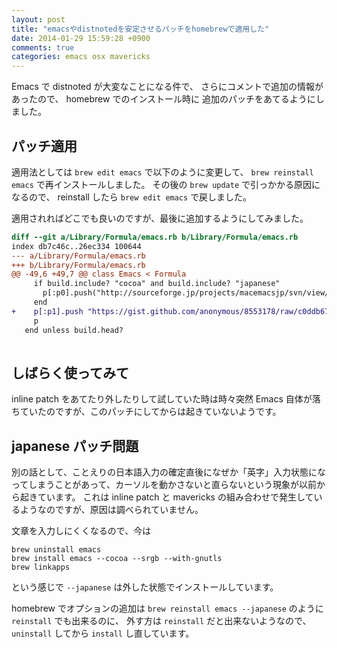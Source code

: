 ```yaml
---
layout: post
title: "emacsやdistnotedを安定させるパッチをhomebrewで適用した"
date: 2014-01-29 15:59:28 +0900
comments: true
categories: emacs osx mavericks
---
```

Emacs で distnoted が大変なことになる件で、
さらにコメントで追加の情報があったので、
homebrew でのインストール時に
追加のパッチをあてるようにしました。

<!--more-->

## パッチ適用

適用法としては
`brew edit emacs`
で以下のように変更して、
`brew reinstall emacs`
で再インストールしました。
その後の `brew update` で引っかかる原因になるので、
reinstall したら `brew edit emacs` で戻しました。

適用されればどこでも良いのですが、最後に追加するようにしてみました。

```diff
diff --git a/Library/Formula/emacs.rb b/Library/Formula/emacs.rb
index db7c46c..26ec334 100644
--- a/Library/Formula/emacs.rb
+++ b/Library/Formula/emacs.rb
@@ -49,6 +49,7 @@ class Emacs < Formula
     if build.include? "cocoa" and build.include? "japanese"
       p[:p0].push("http://sourceforge.jp/projects/macemacsjp/svn/view/inline_patch/trunk/emacs-inline.patch?view=co&revision=583&root=macemacsjp&pathrev=583")
     end
+    p[:p1].push "https://gist.github.com/anonymous/8553178/raw/c0ddb67b6e92da35a815d3465c633e036df1a105/emacs.memory.leak.aka.distnoted.patch.diff"
     p
   end unless build.head?
 
```

## しばらく使ってみて

inline patch をあてたり外したりして試していた時は時々突然 Emacs 自体が落ちていたのですが、このパッチにしてからは起きていないようです。

## japanese パッチ問題

別の話として、ことえりの日本語入力の確定直後になぜか「英字」入力状態になってしまうことがあって、カーソルを動かさないと直らないという現象が以前から起きています。
これは inline patch と mavericks の組み合わせで発生しているようなのですが、原因は調べられていません。

文章を入力しにくくなるので、今は

```
brew uninstall emacs
brew install emacs --cocoa --srgb --with-gnutls
brew linkapps
```

という感じで `--japanese` は外した状態でインストールしています。

homebrew でオプションの追加は `brew reinstall emacs --japanese` のように `reinstall` でも出来るのに、
外す方は `reinstall` だと出来ないようなので、
`uninstall` してから `install` し直しています。

